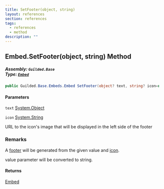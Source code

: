 ```yaml
---
title: SetFooter(object, string)
layout: references
section: references
tags:
  - references
  - method
description: ""
---
```


## Embed.SetFooter(object, string) Method
##### **Assembly:** `Guilded.Base`<br/>**Type:** [`Embed`](Embed 'Guilded.Base.Embeds.Embed')

```csharp
public Guilded.Base.Embeds.Embed SetFooter(object? text, string? icon=null);
```
#### Parameters

<a name='Guilded.Base.Embeds.Embed.SetFooter(object,string).text'></a>

`text` [System.Object](https://docs.microsoft.com/en-us/dotnet/api/System.Object 'System.Object')

<a name='Guilded.Base.Embeds.Embed.SetFooter(object,string).icon'></a>

`icon` [System.String](https://docs.microsoft.com/en-us/dotnet/api/System.String 'System.String')

URL to the icon's image that will be displayed in the left side of the footer

### Remarks
  
A [footer](EmbedFooter 'Guilded.Base.Embeds.EmbedFooter') will be generated from the given value and [icon](Embed.SetFooter(object,string)#Guilded.Base.Embeds.Embed.SetFooter(object,string).icon 'Guilded.Base.Embeds.Embed.SetFooter(object, string).icon').  
  
value parameter will be converted to string.

#### Returns
[Embed](Embed 'Guilded.Base.Embeds.Embed')
